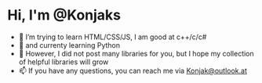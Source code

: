 # Hi, I'm @Konjaks #
* 👀 I’m trying to learn HTML/CSS/JS, I am good at c++/c/c#
* 🐍 and currenty learning Python
* 🌱 However, I did not post many libraries for you, but I hope my collection of helpful libraries will grow
* 📫 If you have any questions, you can reach me via Konjak@outlook.at
